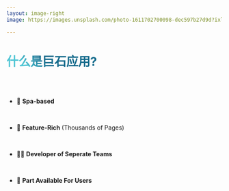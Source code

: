 ```yaml
---
layout: image-right
image: https://images.unsplash.com/photo-1611702700098-dec597b27d9d?ixlib=rb-1.2.1&ixid=MnwxMjA3fDB8MHxjb2xsZWN0aW9uLXBhZ2V8MjB8OTQ3MzQ1NjZ8fGVufDB8fHx8&auto=format&fit=crop&w=500&q=60

---
```

# 什么是巨石应用?

<br>
<br>


- 📝 **Spa-based** 

<br>

- 🎨 **Feature-Rich**  (Thousands of Pages)

<br>

- 🧑‍💻 **Developer of Seperate Teams** 

<br>

- 🤹 **Part Available For Users**


<br>





<style>
h1 {
  background-color: #2B90B6;
  background-image: linear-gradient(45deg, #4EC5D4 10%, #146b8c 20%);
  background-size: 100%;
  -webkit-background-clip: text;
  -moz-background-clip: text;
  -webkit-text-fill-color: transparent;
  -moz-text-fill-color: transparent;
  color: red;
}

:deep(.slidev-layout.default) {
  /* background-color: #1b1b1b; */
  background-image: linear-gradient(15deg, #dcdcdc 0%, #1b1b1b 61.8%);
  color: rgba(221, 221, 221, var(--un-text-opacity));
  font-size: 16px;
}

</style>